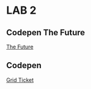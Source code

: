# LAB 2
## Codepen The Future
[The Future](https://codepen.io/Yaizmir/pen/eYNbXRo)

## Codepen
[Grid Ticket](https://codepen.io/Yaizmir/pen/NWqemxJ)